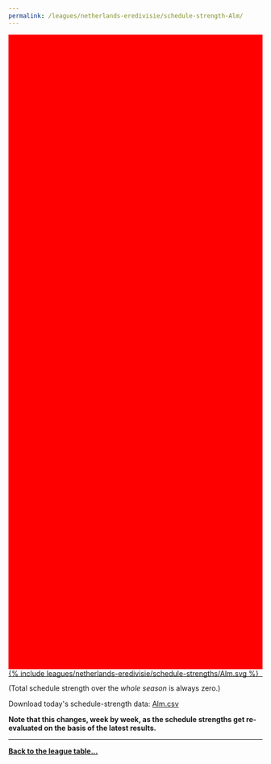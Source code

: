 ```yaml
---
permalink: /leagues/netherlands-eredivisie/schedule-strength-Alm/
---
```


<style>
.svg-wrap {
    background-color:red;
    height:0;
    padding-top:250%; /* 350px/550px */
    position: relative;
}

svg {
    background-color: white;
    height: 100%;
    display:block;
    width: 100%;
    position: absolute;
    top:0;
    left:0;
}
</style>


<div class="svg-wrap">
{% include leagues/netherlands-eredivisie/schedule-strengths/Alm.svg %}
</div>

-----

(Total schedule strength over the *whole season* is always zero.)


Download today's schedule-strength data: [Alm.csv](/assets/leagues/netherlands-eredivisie/2023/schedule-strengths/Alm.csv)

**Note that this changes, week by week, as the schedule strengths get re-evaluated on the
basis of the latest results.**

-----

[**Back to the league table...**](/leagues/netherlands-eredivisie)


